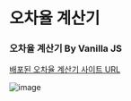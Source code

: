 # 오차율 계산기

### 오차율 계산기 By Vanilla JS

[배포된 오차율 계산기 사이트 URL](awesome-calc.netlify.app)
</br>

![image](https://user-images.githubusercontent.com/83356118/137632265-ec964ee8-6d63-4f9c-9e2f-650fb47e2f6d.png)
